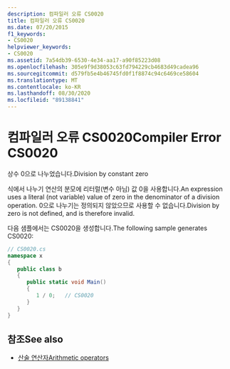 ```yaml
---
description: 컴파일러 오류 CS0020
title: 컴파일러 오류 CS0020
ms.date: 07/20/2015
f1_keywords:
- CS0020
helpviewer_keywords:
- CS0020
ms.assetid: 7a54db39-6530-4e34-aa17-a90f85223d08
ms.openlocfilehash: 305e9f9d38053c63fd794229cb4683d49cadea96
ms.sourcegitcommit: d579fb5e4b46745fd0f1f8874c94c6469ce58604
ms.translationtype: MT
ms.contentlocale: ko-KR
ms.lasthandoff: 08/30/2020
ms.locfileid: "89138841"
---
```

# <a name="compiler-error-cs0020"></a><span data-ttu-id="9fa59-103">컴파일러 오류 CS0020</span><span class="sxs-lookup"><span data-stu-id="9fa59-103">Compiler Error CS0020</span></span>
<span data-ttu-id="9fa59-104">상수 0으로 나누었습니다.</span><span class="sxs-lookup"><span data-stu-id="9fa59-104">Division by constant zero</span></span>  
  
 <span data-ttu-id="9fa59-105">식에서 나누기 연산의 분모에 리터럴(변수 아님) 값 0을 사용합니다.</span><span class="sxs-lookup"><span data-stu-id="9fa59-105">An expression uses a literal (not variable) value of zero in the denominator of a division operation.</span></span> <span data-ttu-id="9fa59-106">0으로 나누기는 정의되지 않았으므로 사용할 수 없습니다.</span><span class="sxs-lookup"><span data-stu-id="9fa59-106">Division by zero is not defined, and is therefore invalid.</span></span>  
  
 <span data-ttu-id="9fa59-107">다음 샘플에서는 CS0020을 생성합니다.</span><span class="sxs-lookup"><span data-stu-id="9fa59-107">The following sample generates CS0020:</span></span>  
  
```csharp  
// CS0020.cs  
namespace x  
{  
   public class b  
   {  
      public static void Main()  
      {  
         1 / 0;   // CS0020  
      }  
   }  
}  
```  
  
## <a name="see-also"></a><span data-ttu-id="9fa59-108">참조</span><span class="sxs-lookup"><span data-stu-id="9fa59-108">See also</span></span>

- [<span data-ttu-id="9fa59-109">산술 연산자</span><span class="sxs-lookup"><span data-stu-id="9fa59-109">Arithmetic operators</span></span>](../language-reference/operators/arithmetic-operators.md)
